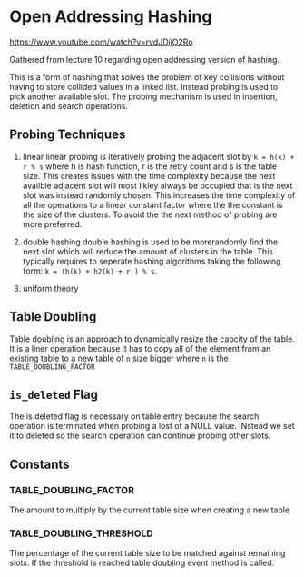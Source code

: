 # Open Addressing Hashing

https://www.youtube.com/watch?v=rvdJDijO2Ro

Gathered from lecture 10 regarding open addressing version of hashing.

This is a form of hashing that solves the problem of key collisions without having to store 
collided values in a linked list. Instead probing is used to pick another available slot. The probing
mechanism is used in insertion, deletion and search operations.

## Probing Techniques
1. linear
  linear probing is iteratively probing the adjacent slot by `k = h(k) + r % s` where h is hash function, r is the retry count and s is the table size. This creates issues with the time complexity because the next availble adjacent slot will most likley always be occupied that is the next slot was instead randomly chosen. This increases the time complexity of all the operations to a linear constant factor where the the constant is the size of the clusters. To avoid the the next method of probing are more preferred. 

1. double hashing
  double hashing is used to be morerandomly find the next slot which will reduce the amount of clusters in the table. This typically requires to seperate hashing algorithms taking the following form: `k = (h(k) + h2(k) + r ) % s`.

1. uniform theory
  
## Table Doubling

Table doubling is an approach to dynamically resize the capcity of the table. It is a liner operation because it has to copy all of the element from an existing table to a new table of `n` size bigger where `n` is the `TABLE_DOUBLING_FACTOR`

## `is_deleted` Flag

The is deleted flag is necessary on table entry because the search operation is terminated when probing a lost of a NULL value. INstead we set it to deleted so the search operation can continue probing other slots.


## Constants

### TABLE_DOUBLING_FACTOR

The amount to multiply by the current table size when creating a new table

### TABLE_DOUBLING_THRESHOLD

The percentage of the current table size to be matched against remaining slots. If the threshold
is reached table doubling event method is called.
